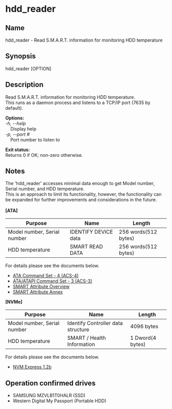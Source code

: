 # hdd_reader

## Name

hdd_reader - Read S.M.A.R.T. information for monitoring HDD temperature

## Synopsis

hdd_reader [OPTION]

## Description

Read S.M.A.R.T. information for monitoring HDD temperature.<br>
This runs as a daemon process and listens to a TCP/IP port (7635 by default).

**Options:**<br>
_-h, --help_<br>
&nbsp;&nbsp;&nbsp;&nbsp;Display help<br>
_-p, --port #_<br>
&nbsp;&nbsp;&nbsp;&nbsp;Port number to listen to

**Exit status:**<br>
Returns 0 if OK; non-zero otherwise.

## Notes

The 'hdd_reader' accesses minimal data enough to get Model number, Serial number, and HDD temperature.<br>
This is an approach to limit its functionality, however, the functionality can be expanded for further improvements and considerations in the future.<br><br>
**[ATA]**

| Purpose                     | Name                 | Length               |
| --------------------------- | -------------------- | -------------------- |
| Model number, Serial number | IDENTIFY DEVICE data | 256 words(512 bytes) |
| HDD temperature             | SMART READ DATA      | 256 words(512 bytes) |

For details please see the documents below.<br>

- [ATA Command Set - 4 (ACS-4)](http://www.t13.org/Documents/UploadedDocuments/docs2016/di529r14-ATAATAPI_Command_Set_-_4.pdf)
- [ATA/ATAPI Command Set - 3 (ACS-3)](http://www.t13.org/Documents/UploadedDocuments/docs2013/d2161r5-ATAATAPI_Command_Set_-_3.pdf)
- [SMART Attribute Overview](http://www.t13.org/Documents/UploadedDocuments/docs2005/e05171r0-ACS-SMARTAttributes_Overview.pdf)
- [SMART Attribute Annex](http://www.t13.org/documents/uploadeddocuments/docs2005/e05148r0-acs-smartattributesannex.pdf)

**[NVMe]**

| Purpose                     | Name                               | Length           |
| --------------------------- | ---------------------------------- | ---------------- |
| Model number, Serial number | Identify Controller data structure | 4096 bytes       |
| HDD temperature             | SMART / Health Information         | 1 Dword(4 bytes) |

For details please see the documents below.<br>

- [NVM Express 1.2b](https://www.nvmexpress.org/wp-content/uploads/NVM_Express_1_2b_Gold_20160603.pdf)

## Operation confirmed drives

- SAMSUNG MZVLB1T0HALR (SSD)
- Western Digital My Passport (Portable HDD)
